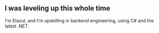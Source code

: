 ## I was leveling up this whole time

I'm Elazul, and I'm upskilling in backend engineering, using C# and the latest .NET.
